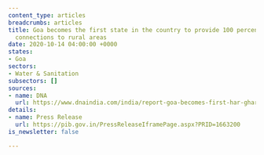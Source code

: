 ```yaml
---
content_type: articles
breadcrumbs: articles
title: Goa becomes the first state in the country to provide 100 percent tap water
  connections to rural areas
date: 2020-10-14 04:00:00 +0000
states:
- Goa
sectors:
- Water & Sanitation
subsectors: []
sources:
- name: DNA
  url: https://www.dnaindia.com/india/report-goa-becomes-first-har-ghar-jal-state-by-providing-tap-water-connections-in-rural-areas-2848769
details:
- name: Press Release
  url: https://pib.gov.in/PressReleaseIframePage.aspx?PRID=1663200
is_newsletter: false

---
```


